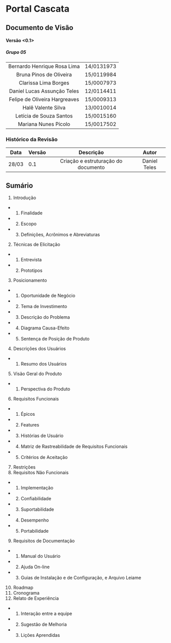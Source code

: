 # Portal Cascata

## Documento de Visão

#### Versão <0.1>

##### Grupo 05

|                               |            |
| :---------------------------: | ---------- |
|  Bernardo Henrique Rosa Lima  | 14/0131973 |
|    Bruna Pinos de Oliveira    | 15/0119984 |
|     Clarissa Lima Borges      | 15/0007973 |
|  Daniel Lucas Assunção Teles  | 12/0114411 |
| Felipe de Oliveira Hargreaves | 15/0009313 |
|      Halê Valente Silva       | 13/0010014 |
|    Letícia de Souza Santos    | 15/0015160 |
|     Mariana Nunes Pícolo      | 15/0017502 |

### Histórico da Revisão

| Data  | Versão |              Descrição              |    Autor     |
| :---: | ------ | :---------------------------------: | :----------: |
| 28/03 | 0.1    | Criação e estruturação do documento | Daniel Teles |

## Sumário

1.  Introdução

* 1.  Finalidade
* 2.  Escopo
* 3.  Definições, Acrônimos e Abreviaturas

2.  Técnicas de Elicitação

* 1.  Entrevista
* 2.  Prototipos

3.  Posicionamento

* 1.  Oportunidade de Negócio
* 2.  Tema de Investimento
* 3.  Descrição do Problema
* 4.  Diagrama Causa-Efeito
* 5.  Sentença de Posição de Produto

4.  Descrições dos Usuários

* 1.  Resumo dos Usuários

5.  Visão Geral do Produto

* 1.  Perspectiva do Produto

6.  Requisitos Funcionais

* 1.  Épicos
* 2.  Features
* 3.  Histórias de Usuário
* 4.  Matriz de Rastreabilidade de Requisitos Funcionais
* 5.  Critérios de Aceitação

7.  Restrições
8.  Requisitos Não Funcionais

* 1.  Implementação
* 2.  Confiabilidade
* 3.  Suportabilidade
* 4.  Desempenho
* 5.  Portabilidade

9.  Requisitos de Documentação

* 1.  Manual do Usuário
* 2.  Ajuda On-line
* 3.  Guias de Instalação e de Configuração, e Arquivo Leiame

10. Roadmap
11. Cronograma
12. Relato de Experiência

* 1.  Interação entre a equipe
* 2.  Sugestão de Melhoria
* 3.  Lições Aprendidas
